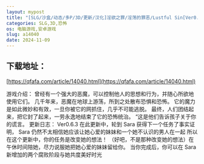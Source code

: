 ```yaml
---
layout: mypost
title: "[SLG/沙盒/动态/多P/3D/更新/汉化]淫欲之罪/淫荡的罪恶/Lustful Sin[Ver0.6.3][PC+安卓/1.60G]"
categories: SLG,3D,恐怖
os: 电脑游戏,安卓游戏
slug: a14040
date: 2024-11-09
---
```


## 下载地址：

[https://qfafa.com/article/14040.html](https://qfafa.com/article/14040.html)

游戏介绍：
曾经有一个强大的恶魔，可以控制他人的思想和行为，并随心所欲地使用它们。
几千年来，恶魔在地球上游荡，所到之处散布恐惧和恐怖。
它的魔力是如此微妙和有效，一旦你被它的网抓住，几乎不可能逃脱。
最终，人们团结起来，把它封了起来，一劳永逸地结束了它的恐怖统治。
“这是他们告诉孩子关于你的谎言。
更新日志：
Ver0.6.3
在此更新中，轮到 Sara 获得下一个任务了事实证明，
Sara 仍然不太相信她应该让她心爱的妹妹和一个她不认识的男人在一起
所以在这个更新中，你的任务是改变她的想法！
（好吧，不是那种改变她的想法）在午休时间陪她，尽力说服她把她心爱的妹妹留给你。
当你完成后，你可以在 Sara 新增加的两个腐败阶段与她共度美好时光